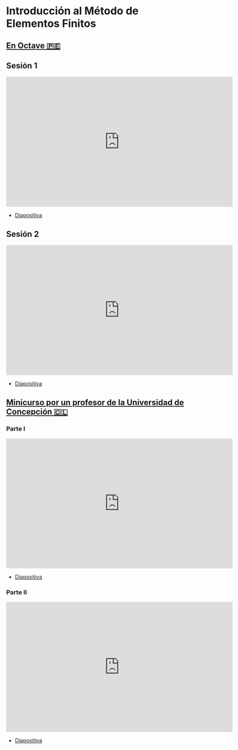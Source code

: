 # Introducción al Método de Elementos Finitos

## [En Octave 🇵🇪](https://www.gnu.org/software/octave/index)

## Sesión 1

<iframe width="610" height="350"
  sandbox="allow-same-origin allow-scripts allow-popups"
  src="https://diode.zone/videos/embed/uYwgv9SX33BBmMZCVv3bFJ?title=0&warningTitle=0&peertubeLink=0"
  frameborder="0" allowfullscreen>
</iframe>

- [Diapositiva](https://ecloud.global/s/84bFcWixzacwtMH)

## Sesión 2

<iframe width="610" height="350"
  sandbox="allow-same-origin allow-scripts allow-popups"
  src="https://diode.zone/videos/embed/uYwgv9SX33BBmMZCVv3bFJ?title=0&warningTitle=0&peertubeLink=0"
  frameborder="0" allowfullscreen>
</iframe>

- [Diapositiva](https://ecloud.global/s/GLX9bMH8Q5Ce7Eb)

## [Minicurso por un profesor de la Universidad de Concepción 🇨🇱](https://sites.google.com/uni.edu.pe/cimmuni-2022/materiales#h.vbmc8ur8scsu)

### Parte I

<iframe width="610" height="350"
  sandbox="allow-same-origin allow-scripts allow-popups"
  src="https://diode.zone/videos/embed/3haEShmV3K6V8GqSKcd7x5?title=0&warningTitle=0&peertubeLink=0"
  frameborder="0" allowfullscreen>
</iframe>

- [Diapositiva](https://drive.google.com/file/d/1DtzzcXpcbacklp8dz_gKy0Is3xY4ZKcF/view)

### Parte II 

<iframe width="610" height="350"
  sandbox="allow-same-origin allow-scripts allow-popups"
  src="https://diode.zone/videos/embed/xjtKnLwPnZZp3tU8eCy592?title=0&warningTitle=0&peertubeLink=0"
  frameborder="0" allowfullscreen>
</iframe>

- [Diapositiva](https://www.dropbox.com/s/1dxu22372vixmzv/Mini-Curso1-FEM-1d-Apr%2018-Apr%2022%2C%202022-completo.pdf?dl=0)